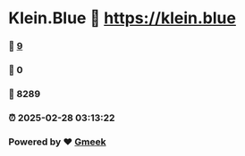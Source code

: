 # Klein.Blue :link: https://klein.blue 
### :page_facing_up: [9](https://klein.blue/tag.html) 
### :speech_balloon: 0 
### :hibiscus: 8289 
### :alarm_clock: 2025-02-28 03:13:22 
### Powered by :heart: [Gmeek](https://github.com/Meekdai/Gmeek)
